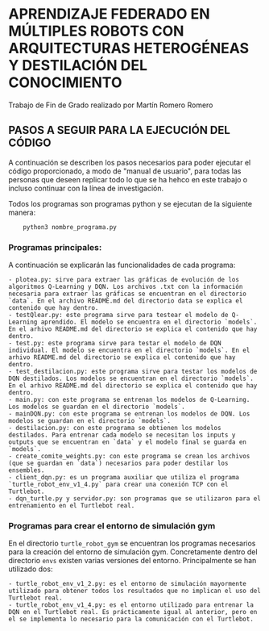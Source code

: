 # APRENDIZAJE FEDERADO EN MÚLTIPLES ROBOTS CON ARQUITECTURAS HETEROGÉNEAS Y DESTILACIÓN DEL CONOCIMIENTO
Trabajo de Fin de Grado realizado por Martín Romero Romero
## PASOS A SEGUIR PARA LA EJECUCIÓN DEL CÓDIGO

A continuación se describen los pasos necesarios para poder ejecutar el código proporcionado, a modo de "manual de usuario", para todas las personas que deseen replicar todo lo que se ha hehco en este trabajo o incluso continuar con la línea de investigación.

Todos los programas son programas python y se ejecutan de la siguiente manera:

		python3 nombre_programa.py

### Programas principales:
A continuación se explicarán las funcionalidades de cada programa:

	- plotea.py: sirve para extraer las gráficas de evolución de los algoritmos Q-Learning y DQN. Los archivos .txt con la información necesaria para extraer las gráficas se encuentran en el directorio `data`. En el archivo README.md del directorio data se explica el contenido que hay dentro.
	- testQlear.py: este programa sirve para testear el modelo de Q-Learning aprendido. El modelo se encuentra en el directorio `models`. En el arhivo README.md del directorio se explica el contenido que hay dentro.
	- test.py: este programa sirve para testar el modelo de DQN individual. El modelo se encuentra en el directorio `models`. En el arhivo README.md del directorio se explica el contenido que hay dentro.
	- test_destilacion.py: este programa sirve para testar los modelos de DQN destilados. Los modelos se encuentran en el directorio `models`. En el arhivo README.md del directorio se explica el contenido que hay dentro.
	- main.py: con este programa se entrenan los modelos de Q-Learning. Los modelos se guardan en el directorio `models`.
	- mainDQN.py: con este programa se entrenan los modelos de DQN. Los modelos se guardan en el directorio `models`.
	- destilacion.py: con este programa se obtienen los modelos destilados. Para entrenar cada modelo se necesitan los inputs y outputs que se encuentran en `data` y el modelo final se guarda en `models`. 
	- create_comite_weights.py: con este programa se crean los archivos (que se guardan en `data`) necesarios para poder destilar los ensembles. 
	- client_dqn.py: es un programa auxiliar que utiliza el programa `turtle_robot_env_v1_4.py` para crear una conexión TCP con el Turtlebot. 
	- dqn_turtle.py y servidor.py: son programas que se utilizaron para el entrenamiento en el Turtlebot real.


### Programas para crear el entorno de simulación gym

En el directorio `turtle_robot_gym` se encuentran los programas necesarios para la creación del entorno de simulación gym. Concretamente dentro del directorio `envs` existen varias versiones del entorno. Principalmente se han utilizado dos:

	- turtle_robot_env_v1_2.py: es el entorno de simulación mayormente utilizado para obtener todos los resultados que no implican el uso del Turtlebot real.
	- turtle_robot_env_v1_4.py: es el entorno utilizado para entrenar la DQN en el Turtlebot real. Es prácticamente igual al anterior, pero en el se implementa lo necesario para la comunicación con el Turtlebot.
	
